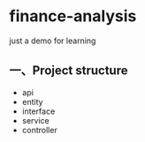 # finance-analysis
just a demo for learning

## 一、Project structure
* api
* entity
* interface
* service
* controller
